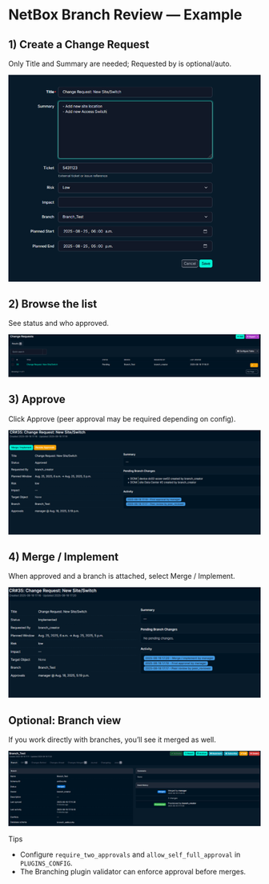 # NetBox Branch Review — Example


## 1) Create a Change Request
Only Title and Summary are needed; Requested by is optional/auto.

![Create request](./images/cr-request.png)

## 2) Browse the list
See status and who approved.

![Change Requests list](./images/cr-list.png)

## 3) Approve
Click Approve (peer approval may be required depending on config).

![Approved](./images/cr-approved.png)

## 4) Merge / Implement
When approved and a branch is attached, select Merge / Implement.

![Merged](./images/cr-merged.png)

## Optional: Branch view
If you work directly with branches, you’ll see it merged as well.

![Branch merged](./images/branch-merged.png)

Tips
- Configure `require_two_approvals` and `allow_self_full_approval` in `PLUGINS_CONFIG`.
- The Branching plugin validator can enforce approval before merges.
